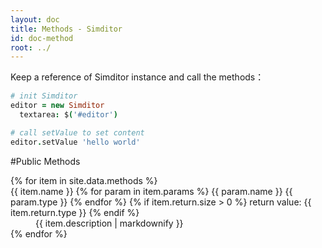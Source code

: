 ```yaml
---
layout: doc
title: Methods - Simditor
id: doc-method
root: ../
---
```


Keep a reference of Simditor instance and call the methods：

```coffee
# init Simditor
editor = new Simditor
  textarea: $('#editor')

# call setValue to set content
editor.setValue 'hello world'
```

#Public Methods

<dl class="doc-methods">
  {% for item in site.data.methods %}
    <dt id="anchor-{{ item.name }}">
      <!--<span class="icon simditor-icon simditor-icon-caret-down"></span>-->
      <span class="name">{{ item.name }}</span>
      <span class="params">
        {% for param in item.params %}
          <span class="param">
            <span class="param-name">{{ param.name }}</span>
            <span class="param-type">{{ param.type }}</span>
          </span>
        {% endfor %}
      </span>
      {% if item.return.size > 0 %}
      <span class="return">return value: {{ item.return.type }}</span>
      {% endif %}
    </dt>
    <dd class="expand">
      {{ item.description | markdownify }}
    </dd>
  {% endfor %}
</dl>
